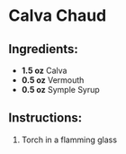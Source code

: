 # Calva Chaud

## Ingredients:
- **1.5 oz** Calva
- **0.5 oz** Vermouth
- **0.5 oz** Symple Syrup

## Instructions:
1. Torch in a flamming glass
